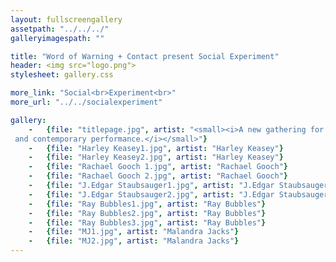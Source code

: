 ```yaml
---
layout: fullscreengallery
assetpath: "../../../"
galleryimagespath: ""

title: "Word of Warning + Contact present Social Experiment"
header: <img src="logo.png">
stylesheet: gallery.css

more_link: "Social<br>Experiment<br>"
more_url: "../../socialexperiment"

gallery:
    -   {file: "titlepage.jpg", artist: "<small><i>A new gathering for Live Art 
 and contemporary performance.</i></small>"}
    -   {file: "Harley Keasey1.jpg", artist: "Harley Keasey"}
    -   {file: "Harley Keasey2.jpg", artist: "Harley Keasey"}
    -   {file: "Rachael Gooch 1.jpg", artist: "Rachael Gooch"}
    -   {file: "Rachael Gooch 2.jpg", artist: "Rachael Gooch"}
    -   {file: "J.Edgar Staubsauger1.jpg", artist: "J.Edgar Staubsauger"}
    -   {file: "J.Edgar Staubsauger2.jpg", artist: "J.Edgar Staubsauger"}
    -   {file: "Ray Bubbles1.jpg", artist: "Ray Bubbles"}
    -   {file: "Ray Bubbles2.jpg", artist: "Ray Bubbles"}
    -   {file: "Ray Bubbles3.jpg", artist: "Ray Bubbles"}
    -   {file: "MJ1.jpg", artist: "Malandra Jacks"}
    -   {file: "MJ2.jpg", artist: "Malandra Jacks"}
---
```

